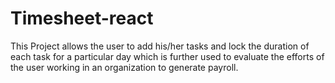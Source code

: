 
# Timesheet-react
This Project allows the user to add his/her tasks and lock the duration of each task for a particular day which is further used to evaluate the efforts of the user working in an organization to generate payroll. 
